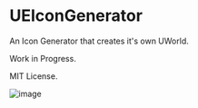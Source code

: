 # UEIconGenerator
An Icon Generator that creates it's own UWorld.

Work in Progress.

MIT License.


![image](https://github.com/user-attachments/assets/20bd33bd-20d5-44bb-a117-368f790317c0)
